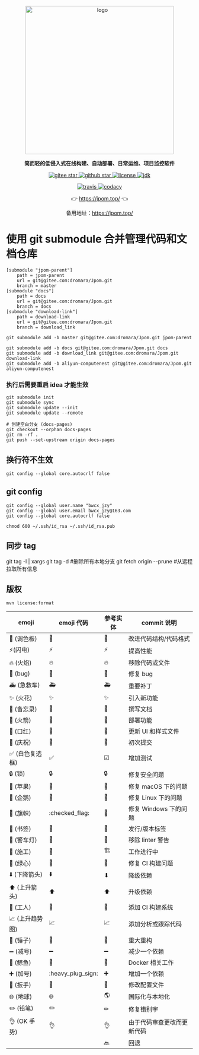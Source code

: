 <p align="center">
	<a href="https://jpom.top/"  target="_blank">
	    <img src="https://jpom.top/images/logo/jpom_logo.svg" width="400" alt="logo">
	</a>
</p>
<p align="center">
	<strong>简而轻的低侵入式在线构建、自动部署、日常运维、项目监控软件</strong>
</p>

<p align="center">
	<a target="_blank" href="https://gitee.com/dromara/Jpom">
        <img src='https://gitee.com/dromara/Jpom/badge/star.svg?theme=gvp' alt='gitee star'/>
    </a>
 	<a target="_blank" href="https://github.com/dromara/Jpom">
		<img src="https://img.shields.io/github/stars/dromara/Jpom.svg?style=social" alt="github star"/>
    </a>
    <a target="_blank" href="https://gitee.com/dromara/Jpom">
        <img src='https://img.shields.io/github/license/dromara/Jpom?style=flat' alt='license'/>
    </a>
    <a target="_blank" href="https://gitee.com/dromara/Jpom">
        <img src='https://img.shields.io/badge/JDK-1.8.0_40+-green.svg' alt='jdk'/>
    </a>
</p>

<p align="center">
    <a target="_blank" href="https://travis-ci.org/dromara/Jpom">
        <img src='https://travis-ci.org/dromara/Jpom.svg?branch=master' alt='travis'/>
    </a>
    <a target="_blank" href="https://www.codacy.com/gh/dromara/Jpom/dashboard?utm_source=github.com&amp;utm_medium=referral&amp;utm_content=dromara/Jpom&amp;utm_campaign=Badge_Grade">
      <img src="https://app.codacy.com/project/badge/Grade/843b953f1446449c9a075e44ea778336" alt="codacy"/>
    </a>
</p>

<p align="center">
	👉 <a target="_blank" href="https://jpom.top/">https://jpom.top/</a> 👈
</p>
<p align="center">
	备用地址：<a target="_blank" href="https://jpom.top/">https://jpom.top/</a> 
</p>

# 使用 git submodule 合并管理代码和文档仓库

```shell
[submodule "jpom-parent"]
	path = jpom-parent
	url = git@gitee.com:dromara/Jpom.git
	branch = master
[submodule "docs"]
	path = docs
	url = git@gitee.com:dromara/Jpom.git
	branch = docs
[submodule "download-link"]
	path = download-link
	url = git@gitee.com:dromara/Jpom.git
	branch = download_link
```

```shell
git submodule add -b master git@gitee.com:dromara/Jpom.git jpom-parent

git submodule add -b docs git@gitee.com:dromara/Jpom.git docs
git submodule add -b download_link git@gitee.com:dromara/Jpom.git download-link
git submodule add -b aliyun-computenest git@gitee.com:dromara/Jpom.git aliyun-computenest
```

### 执行后需要重启 idea 才能生效

```shell
git submodule init
git submodule sync 
git submodule update --init
git submodule update --remote
```

```shell
# 创建空白分支 (docs-pages)
git checkout --orphan docs-pages
git rm -rf .
git push --set-upstream origin docs-pages
```

## 换行符不生效

```shell
git config --global core.autocrlf false
```

## git config

```shell
git config --global user.name "bwcx_jzy"
git config --global user.email bwcx_jzy@163.com 
git config --global core.autocrlf false
```

```shell
chmod 600 ~/.ssh/id_rsa ~/.ssh/id_rsa.pub
```

## 同步 tag

git tag -l | xargs git tag -d #删除所有本地分支
git fetch origin --prune #从远程拉取所有信息

## 版权

```shell
mvn license:format
```

| emoji                              | emoji 代码                   | 参考实体 | commit 说明       | 
|------------------------------------|----------------------------|------|-----------------|
| :art: (调色板)                        | :art:                      | 🎨   | 改进代码结构/代码格式     |
| :zap:(闪电)                          | :zap:                      | ⚡    | 提高性能            |
| :fire: (火焰)                        | :fire:                     | 🔥   | 移除代码或文件         |
| :bug: (bug)                        | :bug:                      | 🐞   | 修复 bug          |
| :ambulance: (急救车)                  | :ambulance:                | 🚑   | 重要补丁            |
| :sparkles: (火花)                    | :sparkles:                 | ✨    | 引入新功能           |
| :memo: (备忘录)                       | :memo:                     | 📝   | 撰写文档            |
| :rocket: (火箭)                      | :rocket:                   | 🚀   | 部署功能            |
| :lipstick: (口红)                    | :lipstick:                 | 💄   | 更新 UI 和样式文件     |
| :tada: (庆祝)                        | :tada:                     | 🥳   | 初次提交            |
| :white_check_mark: (白色复选框)         | :white_check_mark:         | ☑    | 增加测试            |
| :lock: (锁)                         | :lock:                     | 🔒   | 修复安全问题          |
| :apple: (苹果)                       | :apple:                    | 🍎   | 修复 macOS 下的问题   |
| :penguin: (企鹅)                     | :penguin:                  | 🐧   | 修复 Linux 下的问题   |
| :checkered_flag: (旗帜)              | :checked_flag:             | 🚩   | 修复 Windows 下的问题 |
| :bookmark: (书签)                    | :bookmark:                 | 🔖   | 发行/版本标签         |
| :rotating_light: (警车灯)             | :rotating_light:           | 🚨   | 移除 linter 警告    |
| :construction: (施工)                | :construction:             | 🏗   | 工作进行中           |
| :green_heart: (绿心)                 | :green_heart:              | 💚   | 修复 CI 构建问题      |
| :arrow_down: (下降箭头)                | :arrow_down:               | ⬇    | 降级依赖            |
| :arrow_up: (上升箭头)                  | :arrow_up:                 | ⬆    | 升级依赖            |
| :construction_worker: (工人)         | :construction_worker:      | 👷   | 添加 CI 构建系统      |
| :chart_with_upwards_trend: (上升趋势图) | :chart_with_upwards_trend: | 📈   | 添加分析或跟踪代码       |
| :hammer: (锤子)                      | :hammer:                   | 🔨   | 重大重构            |
| :heavy_minus_sign: (减号)            | :heavy_minus_sign:         | ➖    | 减少一个依赖          |
| :whale: (鲸鱼)                       | :whale:                    | 🐋   | Docker 相关工作     |
| :heavy_plus_sign: (加号)             | :heavy_plug_sign:          | ➕    | 增加一个依赖          |
| :wrench: (扳手)                      | :wrench:                   | 🔧   | 修改配置文件          |
| :globe_with_meridians: (地球)        | :globe_with_meridians:     | 🌎   | 国际化与本地化         |
| :pencil2: (铅笔)                     | :pencil2:                  | ✏    | 修复错别字           |
| :ok_hand: (OK 手势)                  | :ok_hand:                  | 👌   | 由于代码审查更改而更新代码   |
|                                    |                            | 🔙   | 回退              |


